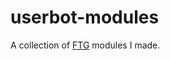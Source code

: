 # userbot-modules

A collection of [FTG](https://github.com/friendly-telegram/friendly-telegram) modules I made.
